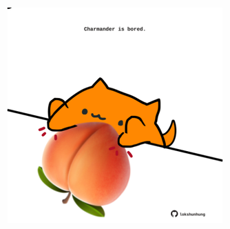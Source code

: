 <!-- built at 03/03/2023, 23:01:05 UTC -->
<p align="center">
  <img width="500" height="500" src="./ReadmeImage.svg">
</p>
